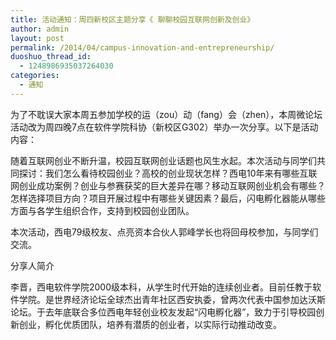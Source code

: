 ```yaml
---
title: 活动通知：周四新校区主题分享《 聊聊校园互联网创新及创业》
author: admin
layout: post
permalink: /2014/04/campus-innovation-and-entrepreneurship/
duoshuo_thread_id:
  - 1248986935037264030
categories:
  - 通知
---
```


为了不耽误大家本周五参加学校的运（zou）动（fang）会（zhen），本周微论坛活动改为周四晚7点在软件学院科协（新校区G302）举办一次分享。以下是活动内容：

随着互联网创业不断升温，校园互联网创业话题也风生水起。本次活动与同学们共同探讨：我们怎么看待校园创业？高校的创业现状怎样？西电10年来有哪些互联网创业成功案例？创业与参赛获奖的巨大差异在哪？移动互联网创业机会有哪些？怎样选择项目方向？项目开展过程中有哪些关键因素？最后，闪电孵化器能从哪些方面与各学生组织合作，支持到校园创业团队。

本次活动，西电79级校友、点亮资本合伙人郭峰学长也将回母校参加，与同学们交流。

分享人简介

李晋，西电软件学院2000级本科，从学生时代开始的连续创业者。目前任教于软件学院。是世界经济论坛全球杰出青年社区西安执委，曾两次代表中国参加达沃斯论坛。于去年底联合多位西电年轻创业校友发起“闪电孵化器”，致力于引导校园创新创业，孵化优质团队，培养有潜质的创业者，以实际行动推动改变。

